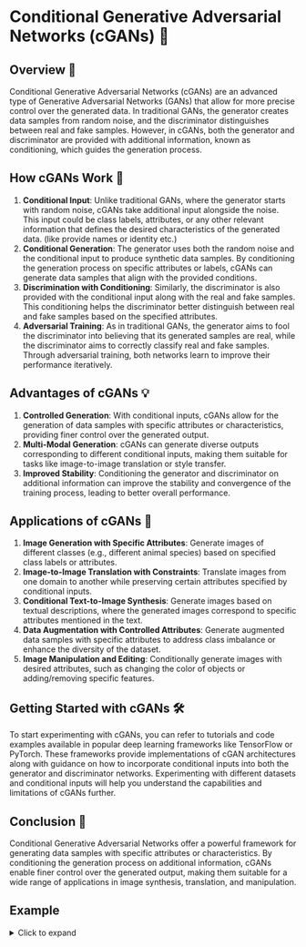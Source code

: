 # Conditional Generative Adversarial Networks (cGANs) 🎨

## Overview 🌟
Conditional Generative Adversarial Networks (cGANs) are an advanced type of Generative Adversarial Networks (GANs) that allow for more precise control over the generated data. In traditional GANs, the generator creates data samples from random noise, and the discriminator distinguishes between real and fake samples. However, in cGANs, both the generator and discriminator are provided with additional information, known as conditioning, which guides the generation process.

## How cGANs Work 🔄
1. **Conditional Input**: Unlike traditional GANs, where the generator starts with random noise, cGANs take additional input alongside the noise. This input could be class labels, attributes, or any other relevant information that defines the desired characteristics of the generated data. (like provide names or identity etc.)
2. **Conditional Generation**: The generator uses both the random noise and the conditional input to produce synthetic data samples. By conditioning the generation process on specific attributes or labels, cGANs can generate data samples that align with the provided conditions.
3. **Discrimination with Conditioning**: Similarly, the discriminator is also provided with the conditional input along with the real and fake samples. This conditioning helps the discriminator better distinguish between real and fake samples based on the specified attributes.
4. **Adversarial Training**: As in traditional GANs, the generator aims to fool the discriminator into believing that its generated samples are real, while the discriminator aims to correctly classify real and fake samples. Through adversarial training, both networks learn to improve their performance iteratively.

## Advantages of cGANs 💡
1. **Controlled Generation**: With conditional inputs, cGANs allow for the generation of data samples with specific attributes or characteristics, providing finer control over the generated output.
2. **Multi-Modal Generation**: cGANs can generate diverse outputs corresponding to different conditional inputs, making them suitable for tasks like image-to-image translation or style transfer.
3. **Improved Stability**: Conditioning the generator and discriminator on additional information can improve the stability and convergence of the training process, leading to better overall performance.

## Applications of cGANs 🚀
1. **Image Generation with Specific Attributes**: Generate images of different classes (e.g., different animal species) based on specified class labels or attributes.
2. **Image-to-Image Translation with Constraints**: Translate images from one domain to another while preserving certain attributes specified by conditional inputs.
3. **Conditional Text-to-Image Synthesis**: Generate images based on textual descriptions, where the generated images correspond to specific attributes mentioned in the text.
4. **Data Augmentation with Controlled Attributes**: Generate augmented data samples with specific attributes to address class imbalance or enhance the diversity of the dataset.
5. **Image Manipulation and Editing**: Conditionally generate images with desired attributes, such as changing the color of objects or adding/removing specific features.

## Getting Started with cGANs 🛠️
To start experimenting with cGANs, you can refer to tutorials and code examples available in popular deep learning frameworks like TensorFlow or PyTorch. These frameworks provide implementations of cGAN architectures along with guidance on how to incorporate conditional inputs into both the generator and discriminator networks. Experimenting with different datasets and conditional inputs will help you understand the capabilities and limitations of cGANs further.

## Conclusion 🌟
Conditional Generative Adversarial Networks offer a powerful framework for generating data samples with specific attributes or characteristics. By conditioning the generation process on additional information, cGANs enable finer control over the generated output, making them suitable for a wide range of applications in image synthesis, translation, and manipulation.

## Example 

<details>
  
  <summary>Click to expand</summary>
 Do you remember the analogy we used in example of GAN. Let's continue with that Generator Team vs Discriminator Team game analogy. Previously, the Generator Team had to create completely random fake data samples like face images without any additional guidance.

- Now, imagine the teams are given an extra rule - the Generator Team has to create specific types of face images based on certain conditions provided to them.

- For example, they may be told to generate a face image of a smiling young woman with blonde hair. Or an elderly man with a beard and glasses. Or a baby with brown eyes and chubby cheeks.

- So in addition to just creating realistic-looking fake face data, the Generator Team now also has to satisfy the conditional requirements given to them for each image they produce.

- The Discriminator Team is also provided these same condition specifications. Their job remains to determine whether each face image presented to them is real from the actual data or a fake generated one. However, they now also get to verify whether the generated fake images adhered properly to the specified conditions.

- This makes the Discriminator Team's job more challenging as they have to scrutinize the images more thoroughly, but it also gives them an additional reference point to detect flaws in the Generator Team's outputs.

- Just like before, both teams continually get feedback and learn from their mistakes over many rounds. The Generator Team finds better ways to not only produce realistic face images but to precisely control attributes like age, expression, hair style etc. per the condition requirements.

- The Discriminator Team in turn gets better at picking up on even subtle inconsistencies between the conditions and the generated fake images.

- What makes cGANs powerful is this ability to generate specific controlled outputs based on the provided conditions, rather than just random data samples. This conditional generation allows for lots of interesting applications.

- For example, a cGAN could be trained on product images and specifications, and then used to generate realistic product images on-demand based on whatever specs are provided like material, color, size etc. This eliminates the need for physical photography in certain cases.

- cGANs could be used to generate synthetic images of human faces matching particular descriptions, which is helpful for fields like security, law enforcement and data privacy protection.

- Overall, by adding conditional control, cGANs take the powerful generative modeling capabilities of standard GANs and make the outputs more specific, controllable and applicable across many domains.

<details>



